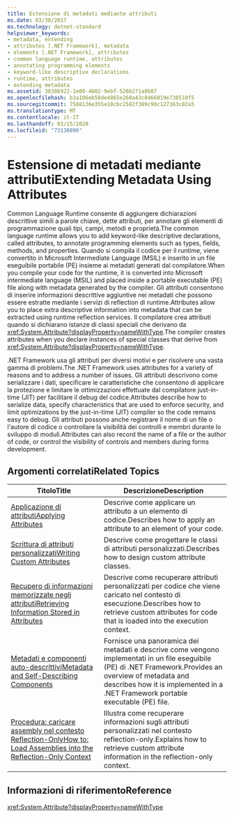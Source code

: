 ```yaml
---
title: Estensione di metadati mediante attributi
ms.date: 03/30/2017
ms.technology: dotnet-standard
helpviewer_keywords:
- metadata, extending
- attributes [.NET Framework], metadata
- elements [.NET Framework], attributes
- common language runtime, attributes
- annotating programming elements
- keyword-like descriptive declarations
- runtime, attributes
- extending metadata
ms.assetid: 30386922-1e00-4602-9ebf-526b271a8b87
ms.openlocfilehash: b3a106eb58de4865e260a43c8466019e738510f5
ms.sourcegitcommit: 7588136e355e10cbc2582f389c90c127363c02a5
ms.translationtype: MT
ms.contentlocale: it-IT
ms.lasthandoff: 03/15/2020
ms.locfileid: "73130896"
---
```

# <a name="extending-metadata-using-attributes"></a><span data-ttu-id="a64a8-102">Estensione di metadati mediante attributi</span><span class="sxs-lookup"><span data-stu-id="a64a8-102">Extending Metadata Using Attributes</span></span>
<span data-ttu-id="a64a8-103">Common Language Runtime consente di aggiungere dichiarazioni descrittive simili a parole chiave, dette attributi, per annotare gli elementi di programmazione quali tipi, campi, metodi e proprietà.</span><span class="sxs-lookup"><span data-stu-id="a64a8-103">The common language runtime allows you to add keyword-like descriptive declarations, called attributes, to annotate programming elements such as types, fields, methods, and properties.</span></span> <span data-ttu-id="a64a8-104">Quando si compila il codice per il runtime, viene convertito in Microsoft Intermediate Language (MSIL) e inserito in un file eseguibile portabile (PE) insieme ai metadati generati dal compilatore.</span><span class="sxs-lookup"><span data-stu-id="a64a8-104">When you compile your code for the runtime, it is converted into Microsoft intermediate language (MSIL) and placed inside a portable executable (PE) file along with metadata generated by the compiler.</span></span> <span data-ttu-id="a64a8-105">Gli attributi consentono di inserire informazioni descrittive aggiuntive nei metadati che possono essere estratte mediante i servizi di reflection di runtime.</span><span class="sxs-lookup"><span data-stu-id="a64a8-105">Attributes allow you to place extra descriptive information into metadata that can be extracted using runtime reflection services.</span></span> <span data-ttu-id="a64a8-106">Il compilatore crea attributi quando si dichiarano istanze di classi speciali che derivano da <xref:System.Attribute?displayProperty=nameWithType>.</span><span class="sxs-lookup"><span data-stu-id="a64a8-106">The compiler creates attributes when you declare instances of special classes that derive from <xref:System.Attribute?displayProperty=nameWithType>.</span></span>  
  
 <span data-ttu-id="a64a8-107">.NET Framework usa gli attributi per diversi motivi e per risolvere una vasta gamma di problemi.</span><span class="sxs-lookup"><span data-stu-id="a64a8-107">The .NET Framework uses attributes for a variety of reasons and to address a number of issues.</span></span> <span data-ttu-id="a64a8-108">Gli attributi descrivono come serializzare i dati, specificare le caratteristiche che consentono di applicare la protezione e limitare le ottimizzazioni effettuate dal compilatore just-in-time (JIT) per facilitare il debug del codice.</span><span class="sxs-lookup"><span data-stu-id="a64a8-108">Attributes describe how to serialize data, specify characteristics that are used to enforce security, and limit optimizations by the just-in-time (JIT) compiler so the code remains easy to debug.</span></span> <span data-ttu-id="a64a8-109">Gli attributi possono anche registrare il nome di un file o l'autore di codice o controllare la visibilità dei controlli e membri durante lo sviluppo di moduli.</span><span class="sxs-lookup"><span data-stu-id="a64a8-109">Attributes can also record the name of a file or the author of code, or control the visibility of controls and members during forms development.</span></span>  
  
## <a name="related-topics"></a><span data-ttu-id="a64a8-110">Argomenti correlati</span><span class="sxs-lookup"><span data-stu-id="a64a8-110">Related Topics</span></span>  
  
|<span data-ttu-id="a64a8-111">Titolo</span><span class="sxs-lookup"><span data-stu-id="a64a8-111">Title</span></span>|<span data-ttu-id="a64a8-112">Descrizione</span><span class="sxs-lookup"><span data-stu-id="a64a8-112">Description</span></span>|  
|-----------|-----------------|  
|[<span data-ttu-id="a64a8-113">Applicazione di attributi</span><span class="sxs-lookup"><span data-stu-id="a64a8-113">Applying Attributes</span></span>](../../../docs/standard/attributes/applying-attributes.md)|<span data-ttu-id="a64a8-114">Descrive come applicare un attributo a un elemento di codice.</span><span class="sxs-lookup"><span data-stu-id="a64a8-114">Describes how to apply an attribute to an element of your code.</span></span>|  
|[<span data-ttu-id="a64a8-115">Scrittura di attributi personalizzati</span><span class="sxs-lookup"><span data-stu-id="a64a8-115">Writing Custom Attributes</span></span>](../../../docs/standard/attributes/writing-custom-attributes.md)|<span data-ttu-id="a64a8-116">Descrive come progettare le classi di attributi personalizzati.</span><span class="sxs-lookup"><span data-stu-id="a64a8-116">Describes how to design custom attribute classes.</span></span>|  
|[<span data-ttu-id="a64a8-117">Recupero di informazioni memorizzate negli attributi</span><span class="sxs-lookup"><span data-stu-id="a64a8-117">Retrieving Information Stored in Attributes</span></span>](../../../docs/standard/attributes/retrieving-information-stored-in-attributes.md)|<span data-ttu-id="a64a8-118">Descrive come recuperare attributi personalizzati per codice che viene caricato nel contesto di esecuzione.</span><span class="sxs-lookup"><span data-stu-id="a64a8-118">Describes how to retrieve custom attributes for code that is loaded into the execution context.</span></span>|  
|[<span data-ttu-id="a64a8-119">Metadati e componenti auto-descrittivi</span><span class="sxs-lookup"><span data-stu-id="a64a8-119">Metadata and Self-Describing Components</span></span>](../../../docs/standard/metadata-and-self-describing-components.md)|<span data-ttu-id="a64a8-120">Fornisce una panoramica dei metadati e descrive come vengono implementati in un file eseguibile (PE) di .NET Framework.</span><span class="sxs-lookup"><span data-stu-id="a64a8-120">Provides an overview of metadata and describes how it is implemented in a .NET Framework portable executable (PE) file.</span></span>|  
|[<span data-ttu-id="a64a8-121">Procedura: caricare assembly nel contesto Reflection-Only</span><span class="sxs-lookup"><span data-stu-id="a64a8-121">How to: Load Assemblies into the Reflection-Only Context</span></span>](../../../docs/framework/reflection-and-codedom/how-to-load-assemblies-into-the-reflection-only-context.md)|<span data-ttu-id="a64a8-122">Illustra come recuperare informazioni sugli attributi personalizzati nel contesto reflection-only.</span><span class="sxs-lookup"><span data-stu-id="a64a8-122">Explains how to retrieve custom attribute information in the reflection-only context.</span></span>|  
  
## <a name="reference"></a><span data-ttu-id="a64a8-123">Informazioni di riferimento</span><span class="sxs-lookup"><span data-stu-id="a64a8-123">Reference</span></span>  
 <xref:System.Attribute?displayProperty=nameWithType>
